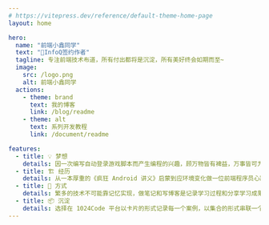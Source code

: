 ```yaml
---
# https://vitepress.dev/reference/default-theme-home-page
layout: home

hero:
  name: "前端小鑫同学"
  text: "🏅InfoQ签约作者"
  tagline: 专注前端技术布道，所有付出都将是沉淀，所有美好终会如期而至~
  image:
    src: /logo.png
    alt: 前端小鑫同学
  actions:
    - theme: brand
      text: 我的博客
      link: /blog/readme
    - theme: alt
      text: 系列开发教程
      link: /document/readme

features:
  - title: 💡 梦想
    details: 因一次编写自动登录游戏脚本而产生编程的兴趣，顾万物皆有裨益，万事皆可为师。
  - title: 🏗 经历
    details: 从一本厚重的《疯狂 Android 讲义》启蒙到应环境变化做一位前端程序员心路历程。
  - title: 🔑 方式
    details: 繁多的技术不可能靠记忆实现，做笔记和写博客是记录学习过程和分享学习成果的捷径。
  - title: 📦 沉淀
    details: 选择在 1024Code 平台以卡片的形式记录每一个案例，以集合的形式串联一个系列。
---
```


<style>
:root {
  --vp-home-hero-name-color: transparent;
  --vp-home-hero-name-background: -webkit-linear-gradient(120deg, #bd34fe 30%, #41d1ff);

  --vp-home-hero-image-background-image: linear-gradient(-45deg, #bd34fe 50%, #47caff 50%);
  --vp-home-hero-image-filter: blur(40px);
}

@media (min-width: 640px) {
  :root {
    --vp-home-hero-image-filter: blur(56px);
  }
}

@media (min-width: 960px) {
  :root {
    --vp-home-hero-image-filter: blur(72px);
  }
}
</style>